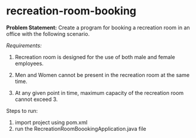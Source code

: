 # recreation-room-booking

**Problem Statement:** Create a program for booking a recreation room in an office with the following scenario.

_Requirements:_

1. Recreation room is designed for the use of both male and female employees.

2. Men and Women cannot be present in the recreation room at the same time.

3. At any given point in time, maximum capacity of the recreation room cannot exceed 3.


Steps to run:

1. import project using pom.xml
2. run the RecreationRoomBoookingApplication.java file
